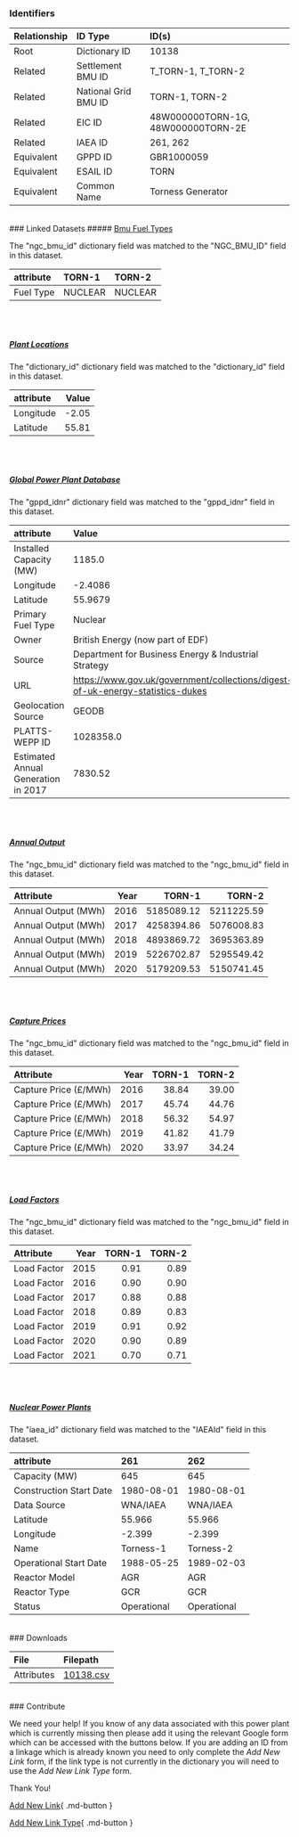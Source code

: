 ### Identifiers

| Relationship   | ID Type              | ID(s)                              |
|:---------------|:---------------------|:-----------------------------------|
| Root           | Dictionary ID        | 10138                              |
| Related        | Settlement BMU ID    | T_TORN-1, T_TORN-2                 |
| Related        | National Grid BMU ID | TORN-1, TORN-2                     |
| Related        | EIC ID               | 48W000000TORN-1G, 48W000000TORN-2E |
| Related        | IAEA ID              | 261, 262                           |
| Equivalent     | GPPD ID              | GBR1000059                         |
| Equivalent     | ESAIL ID             | TORN                               |
| Equivalent     | Common Name          | Torness Generator                  |

<br>
### Linked Datasets
##### <a href="https://osuked.github.io/Power-Station-Dictionary/datasets/bmu-fuel-types">Bmu Fuel Types</a>



The "ngc_bmu_id" dictionary field was matched to the "NGC_BMU_ID" field in this dataset.

| attribute   | TORN-1   | TORN-2   |
|:------------|:---------|:---------|
| Fuel Type   | NUCLEAR  | NUCLEAR  |

<br><br>
##### <a href="https://osuked.github.io/Power-Station-Dictionary/datasets/plant-locations">Plant Locations</a>



The "dictionary_id" dictionary field was matched to the "dictionary_id" field in this dataset.

| attribute   |   Value |
|:------------|--------:|
| Longitude   |   -2.05 |
| Latitude    |   55.81 |

<br><br>
##### <a href="https://osuked.github.io/Power-Station-Dictionary/datasets/global-power-plant-database">Global Power Plant Database</a>



The "gppd_idnr" dictionary field was matched to the "gppd_idnr" field in this dataset.

| attribute                           | Value                                                                          |
|:------------------------------------|:-------------------------------------------------------------------------------|
| Installed Capacity (MW)             | 1185.0                                                                         |
| Longitude                           | -2.4086                                                                        |
| Latitude                            | 55.9679                                                                        |
| Primary Fuel Type                   | Nuclear                                                                        |
| Owner                               | British Energy (now part of EDF)                                               |
| Source                              | Department for Business Energy & Industrial Strategy                           |
| URL                                 | https://www.gov.uk/government/collections/digest-of-uk-energy-statistics-dukes |
| Geolocation Source                  | GEODB                                                                          |
| PLATTS-WEPP ID                      | 1028358.0                                                                      |
| Estimated Annual Generation in 2017 | 7830.52                                                                        |

<br><br>
##### <a href="https://osuked.github.io/Power-Station-Dictionary/datasets/annual-output">Annual Output</a>



The "ngc_bmu_id" dictionary field was matched to the "ngc_bmu_id" field in this dataset.

| Attribute           |   Year |     TORN-1 |     TORN-2 |
|:--------------------|-------:|-----------:|-----------:|
| Annual Output (MWh) |   2016 | 5185089.12 | 5211225.59 |
| Annual Output (MWh) |   2017 | 4258394.86 | 5076008.83 |
| Annual Output (MWh) |   2018 | 4893869.72 | 3695363.89 |
| Annual Output (MWh) |   2019 | 5226702.87 | 5295549.42 |
| Annual Output (MWh) |   2020 | 5179209.53 | 5150741.45 |

<br><br>
##### <a href="https://osuked.github.io/Power-Station-Dictionary/datasets/capture-prices">Capture Prices</a>



The "ngc_bmu_id" dictionary field was matched to the "ngc_bmu_id" field in this dataset.

| Attribute             |   Year |   TORN-1 |   TORN-2 |
|:----------------------|-------:|---------:|---------:|
| Capture Price (£/MWh) |   2016 |    38.84 |    39.00 |
| Capture Price (£/MWh) |   2017 |    45.74 |    44.76 |
| Capture Price (£/MWh) |   2018 |    56.32 |    54.97 |
| Capture Price (£/MWh) |   2019 |    41.82 |    41.79 |
| Capture Price (£/MWh) |   2020 |    33.97 |    34.24 |

<br><br>
##### <a href="https://osuked.github.io/Power-Station-Dictionary/datasets/load-factors">Load Factors</a>



The "ngc_bmu_id" dictionary field was matched to the "ngc_bmu_id" field in this dataset.

| Attribute   |   Year |   TORN-1 |   TORN-2 |
|:------------|-------:|---------:|---------:|
| Load Factor |   2015 |     0.91 |     0.89 |
| Load Factor |   2016 |     0.90 |     0.90 |
| Load Factor |   2017 |     0.88 |     0.88 |
| Load Factor |   2018 |     0.89 |     0.83 |
| Load Factor |   2019 |     0.91 |     0.92 |
| Load Factor |   2020 |     0.90 |     0.89 |
| Load Factor |   2021 |     0.70 |     0.71 |

<br><br>
##### <a href="https://osuked.github.io/Power-Station-Dictionary/datasets/nuclear-power-plants">Nuclear Power Plants</a>



The "iaea_id" dictionary field was matched to the "IAEAId" field in this dataset.

| attribute               | 261         | 262         |
|:------------------------|:------------|:------------|
| Capacity (MW)           | 645         | 645         |
| Construction Start Date | 1980-08-01  | 1980-08-01  |
| Data Source             | WNA/IAEA    | WNA/IAEA    |
| Latitude                | 55.966      | 55.966      |
| Longitude               | -2.399      | -2.399      |
| Name                    | Torness-1   | Torness-2   |
| Operational Start Date  | 1988-05-25  | 1989-02-03  |
| Reactor Model           | AGR         | AGR         |
| Reactor Type            | GCR         | GCR         |
| Status                  | Operational | Operational |


<br>
### Downloads


| File       | Filepath                                                                              |
|:-----------|:--------------------------------------------------------------------------------------|
| Attributes | [10138.csv](https://osuked.github.io/Power-Station-Dictionary/object_attrs/10138.csv) |


<br>
### Contribute

We need your help! If you know of any data associated with this power plant which is currently missing then please add it using the relevant Google form which can be accessed with the buttons below.  If you are adding an ID from a linkage which is already known you need to only complete the *Add New Link* form, if the link type is not currently in the dictionary you will need to use the *Add New Link Type* form.

Thank You!

[Add New Link](https://docs.google.com/forms/d/e/1FAIpQLSc5jRsQ7NgiLLXbwo9PUdwTQyuqbRwThltG56-o6NVSe7E_nw/viewform?usp=pp_url&entry.251912331=10138){ .md-button }

[Add New Link Type](https://docs.google.com/forms/d/e/1FAIpQLSdQfLmfOR0Vw4Z7gDQAIhBbqIifd1RuSFPKmDQpROhOqjo7ew/viewform?usp=pp_url&entry.2141539628=10138){ .md-button }